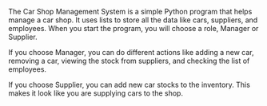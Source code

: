 The Car Shop Management System is a simple Python program that helps manage a car shop.
It uses lists to store all the data like cars, suppliers, and employees. When you start the program, you will choose a role, Manager or Supplier.

If you choose Manager, you can do different actions like adding a new car, removing a car,
viewing the stock from suppliers, and checking the list of employees.

If you choose Supplier, you can add new car stocks to the inventory. This makes it look like you are supplying cars to the shop.
